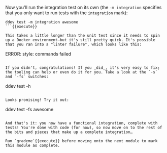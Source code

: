 Now you'll run the integration test on its own (the `-m integration` specifies that you only want to run tests with the `integration` mark):
```
ddev test -m integration awesome
```{{execute}}

This takes a little longer than the unit test since it needs to spin up a Docker environment—but it's still pretty quick. It's possible that you ran into a "linter failure", which looks like this:
```
ERROR:   style: commands failed
```

If you didn't, congratulations! If you _did_, it's very easy to fix; the tooling can help or even do it for you. Take a look at the `-s` and `-fs` switches:
```
ddev test -h
```{{execute}}

Looks promising! Try it out:
```
ddev test -fs awesome
```{{execute}}

And that's it: you now have a functional integration, complete with tests! You're done with code (for now), so now move on to the rest of the bits and pieces that make up a complete integration…

Run `grademe`{{execute}} before moving onto the next module to mark this module as complete.